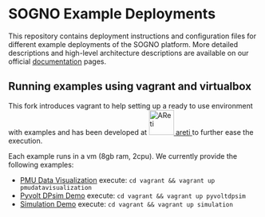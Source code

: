 # SOGNO Example Deployments

This repository contains deployment instructions and configuration files for different example deployments of the SOGNO platform.
More detailed descriptions and high-level architecture descriptions are available on our official [documentation](https://sogno-platform.github.io/docs/) pages.

## Running examples using vagrant and virtualbox

This fork introduces vagrant to help setting up a ready to use environment with examples and has been developed at 
<a href="https://www.areti.it"> 
    <img src="https://www.areti.it/content/dam/acea-areti/icone-loghi/pittogramma_areti_colore.svg" alt="AReti" style="width:50px;"/> areti 
</a> to further ease the execution.

Each example runs in a vm (8gb ram, 2cpu).
We currently provide the following examples:

- [PMU Data Visualization](pmu-data-visualization) execute:  `cd vagrant && vagrant up pmudatavisualization`
- [Pyvolt DPsim Demo](pyvolt-dpsim-demo) execute:  `cd vagrant && vagrant up pyvoltdpsim`
- [Simulation Demo](simulation-demo) execute: `cd vagrant && vagrant up simulation`
